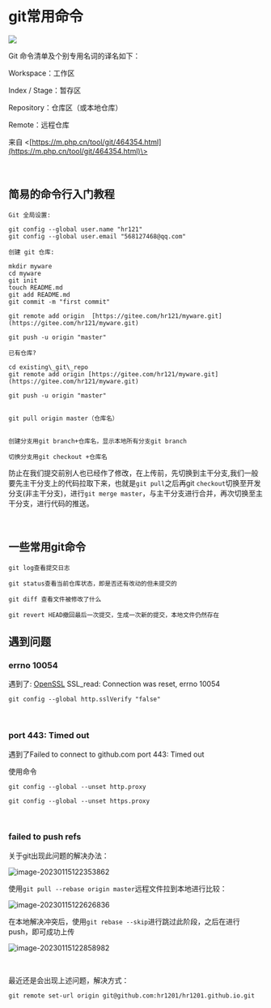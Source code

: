 # git常用命令


![](https://cdn.jsdelivr.net/gh/hr1201/img@main/imgs/202308282113993.png)



Git 命令清单及个别专用名词的译名如下：

Workspace：工作区

Index / Stage：暂存区

Repository：仓库区（或本地仓库）

Remote：远程仓库


来自 <[https://m.php.cn/tool/git/464354.html](https://m.php.cn/tool/git/464354.html)\>

<br/>


## 简易的命令行入门教程
```shell
Git 全局设置:

git config --global user.name "hr121"
git config --global user.email "568127468@qq.com"

创建 git 仓库:

mkdir myware
cd myware
git init
touch README.md
git add README.md
git commit -m "first commit"

git remote add origin  [https://gitee.com/hr121/myware.git](https://gitee.com/hr121/myware.git)

git push -u origin "master"

已有仓库?

cd existing\_git\_repo
git remote add origin [https://gitee.com/hr121/myware.git](https://gitee.com/hr121/myware.git)

git push -u origin "master"


git pull origin master（仓库名）


创建分支用git branch+仓库名，显示本地所有分支git branch

切换分支用git checkout +仓库名
```

防止在我们提交前别人也已经作了修改，在上传前，先切换到主干分支,我们一般要先主干分支上的代码拉取下来，也就是`git pull`之后再git `checkout`切换至开发分支(非主干分支)，进行`git merge master`，与主干分支进行合并，再次切换至主干分支，进行代码的推送。


<br/>

## 一些常用git命令
```shell
git log查看提交日志

git status查看当前仓库状态，即是否还有改动的但未提交的

git diff 查看文件被修改了什么

git revert HEAD撤回最后一次提交，生成一次新的提交，本地文件仍然存在

```

## 遇到问题

### errno 10054
遇到了: [OpenSSL](https://so.csdn.net/so/search?q=OpenSSL&spm=1001.2101.3001.7020) SSL\_read: Connection was reset, errno 10054

```shell
git config --global http.sslVerify "false"
```

<br/>

### port 443: Timed out
遇到了Failed to connect to github.com port 443: Timed out

使用命令
```shell
git config --global --unset http.proxy

git config --global --unset https.proxy
```

<br/>

### failed to push refs
关于git出现此问题的解决办法：

![image-20230115122353862](https://cdn.jsdelivr.net/gh/hr1201/img@main/imgs/image-20230115122353862.png)



使用`git pull --rebase origin master`远程文件拉到本地进行比较：

![image-20230115122626836](https://cdn.jsdelivr.net/gh/hr1201/img@main/imgs/image-20230115122626836.png)



在本地解决冲突后，使用`git rebase --skip`进行跳过此阶段，之后在进行push，即可成功上传

![image-20230115122858982](https://cdn.jsdelivr.net/gh/hr1201/img@main/imgs/image-20230115122858982.png)

<br/>

最近还是会出现上述问题，解决方式：

```shell
git remote set-url origin git@github.com:hr1201/hr1201.github.io.git
```
